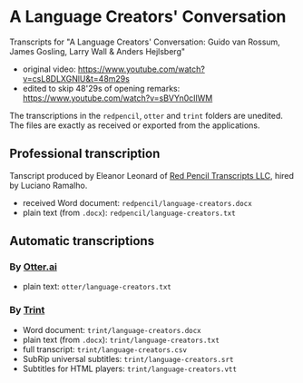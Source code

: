 # A Language Creators' Conversation

Transcripts for "A Language Creators' Conversation: Guido van Rossum, James Gosling, Larry Wall &amp; Anders Hejlsberg"

* original video: https://www.youtube.com/watch?v=csL8DLXGNlU&t=48m29s
* edited to skip 48'29s of opening remarks: https://www.youtube.com/watch?v=sBVYn0cIlWM

The transcriptions in the `redpencil`, `otter` and `trint` folders are unedited.
The files are exactly as received or exported from the applications.


## Professional transcription

Tanscript produced by Eleanor Leonard of
[Red Pencil Transcripts LLC](http://www.redpenciltranscripts.com/),
hired by Luciano Ramalho.

* received Word document: `redpencil/language-creators.docx`
* plain text (from `.docx`): `redpencil/language-creators.txt`

## Automatic transcriptions

### By [Otter.ai](https://otter.ai/)

* plain text: `otter/language-creators.txt`

### By [Trint](https://trint.com/)

* Word document: `trint/language-creators.docx`
* plain text (from `.docx`): `trint/language-creators.txt`
* full transcript: `trint/language-creators.csv`
* SubRip universal subtitles: `trint/language-creators.srt`
* Subtitles for HTML players: `trint/language-creators.vtt`
